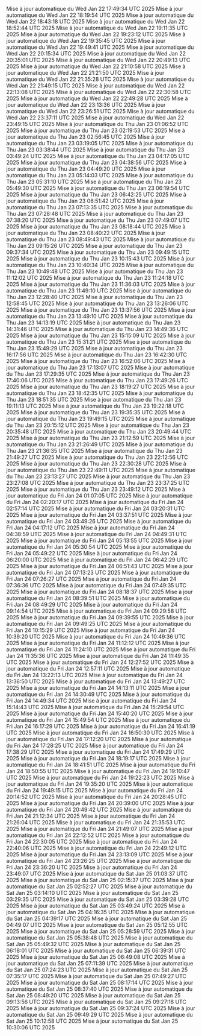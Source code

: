 Mise à jour automatique du Wed Jan 22 17:49:34 UTC 2025
Mise à jour automatique du Wed Jan 22 18:19:54 UTC 2025
Mise à jour automatique du Wed Jan 22 18:43:18 UTC 2025
Mise à jour automatique du Wed Jan 22 18:52:44 UTC 2025
Mise à jour automatique du Wed Jan 22 19:11:35 UTC 2025
Mise à jour automatique du Wed Jan 22 19:23:12 UTC 2025
Mise à jour automatique du Wed Jan 22 19:35:45 UTC 2025
Mise à jour automatique du Wed Jan 22 19:49:41 UTC 2025
Mise à jour automatique du Wed Jan 22 20:15:34 UTC 2025
Mise à jour automatique du Wed Jan 22 20:35:01 UTC 2025
Mise à jour automatique du Wed Jan 22 20:49:13 UTC 2025
Mise à jour automatique du Wed Jan 22 21:10:58 UTC 2025
Mise à jour automatique du Wed Jan 22 21:21:50 UTC 2025
Mise à jour automatique du Wed Jan 22 21:35:28 UTC 2025
Mise à jour automatique du Wed Jan 22 21:49:15 UTC 2025
Mise à jour automatique du Wed Jan 22 22:13:08 UTC 2025
Mise à jour automatique du Wed Jan 22 22:30:58 UTC 2025
Mise à jour automatique du Wed Jan 22 22:49:28 UTC 2025
Mise à jour automatique du Wed Jan 22 23:13:36 UTC 2025
Mise à jour automatique du Wed Jan 22 23:26:51 UTC 2025
Mise à jour automatique du Wed Jan 22 23:37:11 UTC 2025
Mise à jour automatique du Wed Jan 22 23:49:15 UTC 2025
Mise à jour automatique du Thu Jan 23 01:06:52 UTC 2025
Mise à jour automatique du Thu Jan 23 02:19:53 UTC 2025
Mise à jour automatique du Thu Jan 23 02:56:45 UTC 2025
Mise à jour automatique du Thu Jan 23 03:19:05 UTC 2025
Mise à jour automatique du Thu Jan 23 03:38:44 UTC 2025
Mise à jour automatique du Thu Jan 23 03:49:24 UTC 2025
Mise à jour automatique du Thu Jan 23 04:17:05 UTC 2025
Mise à jour automatique du Thu Jan 23 04:38:56 UTC 2025
Mise à jour automatique du Thu Jan 23 04:49:20 UTC 2025
Mise à jour automatique du Thu Jan 23 05:14:03 UTC 2025
Mise à jour automatique du Thu Jan 23 05:31:10 UTC 2025
Mise à jour automatique du Thu Jan 23 05:49:30 UTC 2025
Mise à jour automatique du Thu Jan 23 06:19:54 UTC 2025
Mise à jour automatique du Thu Jan 23 06:42:25 UTC 2025
Mise à jour automatique du Thu Jan 23 06:51:42 UTC 2025
Mise à jour automatique du Thu Jan 23 07:13:35 UTC 2025
Mise à jour automatique du Thu Jan 23 07:28:48 UTC 2025
Mise à jour automatique du Thu Jan 23 07:38:20 UTC 2025
Mise à jour automatique du Thu Jan 23 07:49:07 UTC 2025
Mise à jour automatique du Thu Jan 23 08:18:44 UTC 2025
Mise à jour automatique du Thu Jan 23 08:40:22 UTC 2025
Mise à jour automatique du Thu Jan 23 08:49:43 UTC 2025
Mise à jour automatique du Thu Jan 23 09:15:26 UTC 2025
Mise à jour automatique du Thu Jan 23 09:37:34 UTC 2025
Mise à jour automatique du Thu Jan 23 09:49:15 UTC 2025
Mise à jour automatique du Thu Jan 23 10:15:43 UTC 2025
Mise à jour automatique du Thu Jan 23 10:40:34 UTC 2025
Mise à jour automatique du Thu Jan 23 10:49:48 UTC 2025
Mise à jour automatique du Thu Jan 23 11:12:02 UTC 2025
Mise à jour automatique du Thu Jan 23 11:24:18 UTC 2025
Mise à jour automatique du Thu Jan 23 11:36:03 UTC 2025
Mise à jour automatique du Thu Jan 23 11:49:10 UTC 2025
Mise à jour automatique du Thu Jan 23 12:28:40 UTC 2025
Mise à jour automatique du Thu Jan 23 12:58:45 UTC 2025
Mise à jour automatique du Thu Jan 23 13:26:06 UTC 2025
Mise à jour automatique du Thu Jan 23 13:37:56 UTC 2025
Mise à jour automatique du Thu Jan 23 13:49:10 UTC 2025
Mise à jour automatique du Thu Jan 23 14:13:19 UTC 2025
Mise à jour automatique du Thu Jan 23 14:31:46 UTC 2025
Mise à jour automatique du Thu Jan 23 14:49:36 UTC 2025
Mise à jour automatique du Thu Jan 23 15:15:09 UTC 2025
Mise à jour automatique du Thu Jan 23 15:31:21 UTC 2025
Mise à jour automatique du Thu Jan 23 15:49:29 UTC 2025
Mise à jour automatique du Thu Jan 23 16:17:56 UTC 2025
Mise à jour automatique du Thu Jan 23 16:42:30 UTC 2025
Mise à jour automatique du Thu Jan 23 16:52:06 UTC 2025
Mise à jour automatique du Thu Jan 23 17:13:07 UTC 2025
Mise à jour automatique du Thu Jan 23 17:29:35 UTC 2025
Mise à jour automatique du Thu Jan 23 17:40:06 UTC 2025
Mise à jour automatique du Thu Jan 23 17:49:26 UTC 2025
Mise à jour automatique du Thu Jan 23 18:19:27 UTC 2025
Mise à jour automatique du Thu Jan 23 18:42:35 UTC 2025
Mise à jour automatique du Thu Jan 23 18:51:35 UTC 2025
Mise à jour automatique du Thu Jan 23 19:11:13 UTC 2025
Mise à jour automatique du Thu Jan 23 19:22:18 UTC 2025
Mise à jour automatique du Thu Jan 23 19:35:35 UTC 2025
Mise à jour automatique du Thu Jan 23 19:49:15 UTC 2025
Mise à jour automatique du Thu Jan 23 20:15:12 UTC 2025
Mise à jour automatique du Thu Jan 23 20:35:48 UTC 2025
Mise à jour automatique du Thu Jan 23 20:49:44 UTC 2025
Mise à jour automatique du Thu Jan 23 21:12:59 UTC 2025
Mise à jour automatique du Thu Jan 23 21:26:49 UTC 2025
Mise à jour automatique du Thu Jan 23 21:36:35 UTC 2025
Mise à jour automatique du Thu Jan 23 21:49:27 UTC 2025
Mise à jour automatique du Thu Jan 23 22:12:56 UTC 2025
Mise à jour automatique du Thu Jan 23 22:30:28 UTC 2025
Mise à jour automatique du Thu Jan 23 22:49:11 UTC 2025
Mise à jour automatique du Thu Jan 23 23:13:27 UTC 2025
Mise à jour automatique du Thu Jan 23 23:27:08 UTC 2025
Mise à jour automatique du Thu Jan 23 23:37:25 UTC 2025
Mise à jour automatique du Thu Jan 23 23:49:12 UTC 2025
Mise à jour automatique du Fri Jan 24 01:07:05 UTC 2025
Mise à jour automatique du Fri Jan 24 02:20:17 UTC 2025
Mise à jour automatique du Fri Jan 24 02:57:14 UTC 2025
Mise à jour automatique du Fri Jan 24 03:20:31 UTC 2025
Mise à jour automatique du Fri Jan 24 03:37:51 UTC 2025
Mise à jour automatique du Fri Jan 24 03:49:26 UTC 2025
Mise à jour automatique du Fri Jan 24 04:17:12 UTC 2025
Mise à jour automatique du Fri Jan 24 04:38:59 UTC 2025
Mise à jour automatique du Fri Jan 24 04:49:31 UTC 2025
Mise à jour automatique du Fri Jan 24 05:13:55 UTC 2025
Mise à jour automatique du Fri Jan 24 05:30:54 UTC 2025
Mise à jour automatique du Fri Jan 24 05:49:22 UTC 2025
Mise à jour automatique du Fri Jan 24 06:20:00 UTC 2025
Mise à jour automatique du Fri Jan 24 06:42:29 UTC 2025
Mise à jour automatique du Fri Jan 24 06:51:43 UTC 2025
Mise à jour automatique du Fri Jan 24 07:13:23 UTC 2025
Mise à jour automatique du Fri Jan 24 07:26:27 UTC 2025
Mise à jour automatique du Fri Jan 24 07:36:36 UTC 2025
Mise à jour automatique du Fri Jan 24 07:49:35 UTC 2025
Mise à jour automatique du Fri Jan 24 08:18:37 UTC 2025
Mise à jour automatique du Fri Jan 24 08:39:51 UTC 2025
Mise à jour automatique du Fri Jan 24 08:49:29 UTC 2025
Mise à jour automatique du Fri Jan 24 09:14:54 UTC 2025
Mise à jour automatique du Fri Jan 24 09:29:58 UTC 2025
Mise à jour automatique du Fri Jan 24 09:39:55 UTC 2025
Mise à jour automatique du Fri Jan 24 09:49:25 UTC 2025
Mise à jour automatique du Fri Jan 24 10:15:29 UTC 2025
Mise à jour automatique du Fri Jan 24 10:39:20 UTC 2025
Mise à jour automatique du Fri Jan 24 10:49:36 UTC 2025
Mise à jour automatique du Fri Jan 24 11:12:12 UTC 2025
Mise à jour automatique du Fri Jan 24 11:24:10 UTC 2025
Mise à jour automatique du Fri Jan 24 11:35:36 UTC 2025
Mise à jour automatique du Fri Jan 24 11:49:35 UTC 2025
Mise à jour automatique du Fri Jan 24 12:27:52 UTC 2025
Mise à jour automatique du Fri Jan 24 12:57:11 UTC 2025
Mise à jour automatique du Fri Jan 24 13:22:13 UTC 2025
Mise à jour automatique du Fri Jan 24 13:36:50 UTC 2025
Mise à jour automatique du Fri Jan 24 13:49:27 UTC 2025
Mise à jour automatique du Fri Jan 24 14:13:11 UTC 2025
Mise à jour automatique du Fri Jan 24 14:30:49 UTC 2025
Mise à jour automatique du Fri Jan 24 14:49:34 UTC 2025
Mise à jour automatique du Fri Jan 24 15:14:43 UTC 2025
Mise à jour automatique du Fri Jan 24 15:29:54 UTC 2025
Mise à jour automatique du Fri Jan 24 15:40:20 UTC 2025
Mise à jour automatique du Fri Jan 24 15:49:54 UTC 2025
Mise à jour automatique du Fri Jan 24 16:17:29 UTC 2025
Mise à jour automatique du Fri Jan 24 16:41:19 UTC 2025
Mise à jour automatique du Fri Jan 24 16:50:30 UTC 2025
Mise à jour automatique du Fri Jan 24 17:12:20 UTC 2025
Mise à jour automatique du Fri Jan 24 17:28:25 UTC 2025
Mise à jour automatique du Fri Jan 24 17:38:29 UTC 2025
Mise à jour automatique du Fri Jan 24 17:49:29 UTC 2025
Mise à jour automatique du Fri Jan 24 18:19:17 UTC 2025
Mise à jour automatique du Fri Jan 24 18:41:51 UTC 2025
Mise à jour automatique du Fri Jan 24 18:50:55 UTC 2025
Mise à jour automatique du Fri Jan 24 19:10:47 UTC 2025
Mise à jour automatique du Fri Jan 24 19:22:23 UTC 2025
Mise à jour automatique du Fri Jan 24 19:35:20 UTC 2025
Mise à jour automatique du Fri Jan 24 19:49:15 UTC 2025
Mise à jour automatique du Fri Jan 24 20:14:52 UTC 2025
Mise à jour automatique du Fri Jan 24 20:28:45 UTC 2025
Mise à jour automatique du Fri Jan 24 20:39:00 UTC 2025
Mise à jour automatique du Fri Jan 24 20:49:42 UTC 2025
Mise à jour automatique du Fri Jan 24 21:12:34 UTC 2025
Mise à jour automatique du Fri Jan 24 21:26:04 UTC 2025
Mise à jour automatique du Fri Jan 24 21:35:53 UTC 2025
Mise à jour automatique du Fri Jan 24 21:49:07 UTC 2025
Mise à jour automatique du Fri Jan 24 22:12:52 UTC 2025
Mise à jour automatique du Fri Jan 24 22:30:05 UTC 2025
Mise à jour automatique du Fri Jan 24 22:40:06 UTC 2025
Mise à jour automatique du Fri Jan 24 22:49:12 UTC 2025
Mise à jour automatique du Fri Jan 24 23:13:09 UTC 2025
Mise à jour automatique du Fri Jan 24 23:26:25 UTC 2025
Mise à jour automatique du Fri Jan 24 23:36:20 UTC 2025
Mise à jour automatique du Fri Jan 24 23:49:07 UTC 2025
Mise à jour automatique du Sat Jan 25 01:03:37 UTC 2025
Mise à jour automatique du Sat Jan 25 02:15:37 UTC 2025
Mise à jour automatique du Sat Jan 25 02:52:27 UTC 2025
Mise à jour automatique du Sat Jan 25 03:14:10 UTC 2025
Mise à jour automatique du Sat Jan 25 03:29:35 UTC 2025
Mise à jour automatique du Sat Jan 25 03:39:28 UTC 2025
Mise à jour automatique du Sat Jan 25 03:49:24 UTC 2025
Mise à jour automatique du Sat Jan 25 04:16:35 UTC 2025
Mise à jour automatique du Sat Jan 25 04:39:17 UTC 2025
Mise à jour automatique du Sat Jan 25 04:49:07 UTC 2025
Mise à jour automatique du Sat Jan 25 05:12:55 UTC 2025
Mise à jour automatique du Sat Jan 25 05:28:59 UTC 2025
Mise à jour automatique du Sat Jan 25 05:38:48 UTC 2025
Mise à jour automatique du Sat Jan 25 05:49:32 UTC 2025
Mise à jour automatique du Sat Jan 25 06:18:01 UTC 2025
Mise à jour automatique du Sat Jan 25 06:39:31 UTC 2025
Mise à jour automatique du Sat Jan 25 06:49:08 UTC 2025
Mise à jour automatique du Sat Jan 25 07:11:39 UTC 2025
Mise à jour automatique du Sat Jan 25 07:24:23 UTC 2025
Mise à jour automatique du Sat Jan 25 07:35:17 UTC 2025
Mise à jour automatique du Sat Jan 25 07:49:27 UTC 2025
Mise à jour automatique du Sat Jan 25 08:17:14 UTC 2025
Mise à jour automatique du Sat Jan 25 08:37:40 UTC 2025
Mise à jour automatique du Sat Jan 25 08:49:20 UTC 2025
Mise à jour automatique du Sat Jan 25 09:13:56 UTC 2025
Mise à jour automatique du Sat Jan 25 09:27:18 UTC 2025
Mise à jour automatique du Sat Jan 25 09:37:24 UTC 2025
Mise à jour automatique du Sat Jan 25 09:49:29 UTC 2025
Mise à jour automatique du Sat Jan 25 10:12:58 UTC 2025
Mise à jour automatique du Sat Jan 25 10:30:06 UTC 2025
